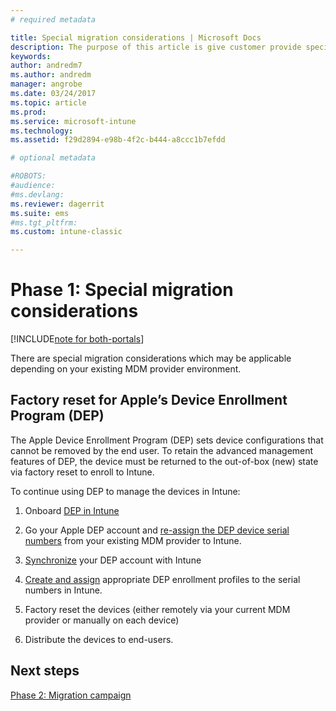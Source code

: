 ```yaml
---
# required metadata

title: Special migration considerations | Microsoft Docs
description: The purpose of this article is give customer provide special migration considerations before they start a migration campaign.
keywords:
author: andredm7
ms.author: andredm
manager: angrobe
ms.date: 03/24/2017
ms.topic: article
ms.prod:
ms.service: microsoft-intune
ms.technology:
ms.assetid: f29d2894-e98b-4f2c-b444-a8ccc1b7efdd

# optional metadata

#ROBOTS:
#audience:
#ms.devlang:
ms.reviewer: dagerrit
ms.suite: ems
#ms.tgt_pltfrm:
ms.custom: intune-classic

---
```


# Phase 1: Special migration considerations

[!INCLUDE[note for both-portals](../includes/note-for-both-portals.md)]

There are special migration considerations which may be applicable depending on your existing MDM provider environment.

## Factory reset for Apple’s Device Enrollment Program (DEP)

The Apple Device Enrollment Program (DEP) sets device configurations that cannot be removed by the end user. To retain the advanced management features of DEP, the device must be returned to the out-of-box (new) state via factory reset to enroll to Intune.

To continue using DEP to manage the devices in Intune:

1.  Onboard [DEP in Intune](/intune-classic/deploy-use/ios-device-enrollment-program-in-microsoft-intune)

2.  Go your Apple DEP account and [re-assign the DEP device serial numbers](https://help.apple.com/deployment/business/#/tesf9562af26) from your existing MDM provider to Intune.

3.  [Synchronize](/intune-classic/deploy-use/ios-device-enrollment-program-in-microsoft-intune) your DEP account with Intune

4.  [Create and assign](/intune-classic/deploy-use/ios-device-enrollment-program-in-microsoft-intune) appropriate DEP enrollment profiles to the serial numbers in Intune.

5.  Factory reset the devices (either remotely via your current MDM provider or manually on each device)

6.  Distribute the devices to end-users.

## Next steps 

[Phase 2: Migration campaign](/intune-classic/plan-design/migration-phase2-migration-campaign)
